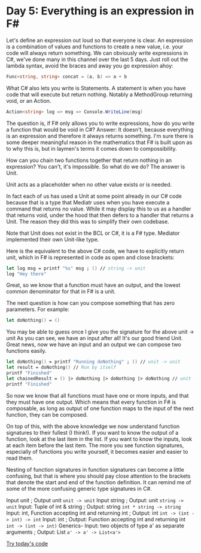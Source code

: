 # Day 5: Everything is an expression in F#

Let's define an expression out loud so that everyone is clear. An expression is a combination of values and functions to create a new value, i.e. your code will always return something.
We can obviously write expressions in C#, we've done many in this channel over the last 5 days. Just roll out the lambda syntax, avoid the braces and away you go expression ahoy:

```csharp
Func<string, string> concat = (a, b) => a + b
```

What C# also lets you write is Statements. A statement is when you have code that will execute but return nothing. Notably a MethodGroup returning void, or an Action.

```csharp
Action<string> log => msg => Console.WriteLine(msg)
```

The question is, if F# only allows you to write expressions, how do you write a function that would be void in C#?
Answer: It doesn't, because everything is an expression and therefore it always returns something. I'm sure there is some deeper meaningful reason in the mathematics that F# is built upon as to why this is, but in laymen's terms it comes down to compossibility.

How can you chain two functions together that return nothing in an expression? You can't, it's impossible. So what do we do? The answer is Unit.

Unit acts as a placeholder when no other value exists or is needed.

In fact each of us has used a Unit at some point already in our C# code because that is a type that Mediatr uses when you have execute a command that returns no value. While it may display this to us as a handler that returns void, under the hood that then defers to a handler that returns a Unit. The reason they did this was to simplify their own codebase.

Note that Unit does not exist in the BCL or C#, it is a F# type. Mediator implemented their own Unit-like type.

Here is the equivalent to the above C# code, we have to explicitly return unit, which in F# is represented in code as open and close brackets:

```fsharp
let log msg = printf "%s" msg ; () // string -> unit
log "Hey there"
```

Great, so we know that a function must have an output, and the lowest common denominator for that in F# is a unit.

The next question is how can you compose something that has zero parameters. For example:

```fsharp
let doNothing() = ()
```

You may be able to guess once I give you the signature for the above unit -> unit
As you can see, we have an input after all! It's our good friend Unit. Great news, now we have an input and an output we can compose two functions easily.

```fsharp
let doNothing() = printf "Running doNothing" ; () // unit -> unit
let result = doNothing() // Run by itself
printf "Finished"
let chainedResult = () |> doNothing |> doNothing |> doNothing // unit -> unit
printf "Finished"
```

So now we know that all functions must have one or more inputs, and that they must have one output. Which means that every function in F# is composable, as long as output of one function maps to the input of the next function, they can be composed.

On top of this, with the above knowledge we now understand function signatures to their fullest (I think!).
If you want to know the output of a function, look at the last item in the list.
If you want to know the inputs, look at each item before the last item.
The more you see function signatures, especially of functions you write yourself, it becomes easier and easier to read them.

Nesting of function signatures in function signatures can become a little confusing, but that is where you should pay close attention to the brackets that denote the start and end of the function definition. It can remind me of some of the more confusing generic type signatures in C#.

Input unit ; Output unit
```unit -> unit```
Input string ; Output: unit
```string -> unit```
Input: Tuple of int & string ; Output: string
```int * string -> string```
Input: int, Function accepting int and returning int ; Output: int
```int -> (int -> int) -> int```
Input: int ; Output: Function accepting int and returning int
```int -> (int -> int)```
Generics- Input: two objects of type a' as separate arguments ; Output: List<a>
```a' -> a' -> List<a'>```

[Try today's code](https://try.fsharp.org/#?code=DYUwLgBAJg9gcjMALAlgOwOYAoCUEC8AsAFARkQAOATumAGYQBEASgK5probTyKqaMS5CLhIlQkKiADOrYJHw8EyLqOIlqtBowBi6FNKQgog9cQkQAxkgCG6Y8xlyFIvAB8AfEr5cIn7yqYfl6wyvwYYsSaaPRMepyGxoxAA&html=DwCwLgtgNgfAsAKAAQqaApgQwCb2ag4CdMTJcMABwFp0BHAVwEsA3AXgCIBhAewDsw6AdQAqAT0roOSAMb9BAzoIAeYAPThoAbhkhMAJwDOJNgzAAzagA4OeQhqy5EhAEY9sYu6mBq3HvD6asEA&css=Q)